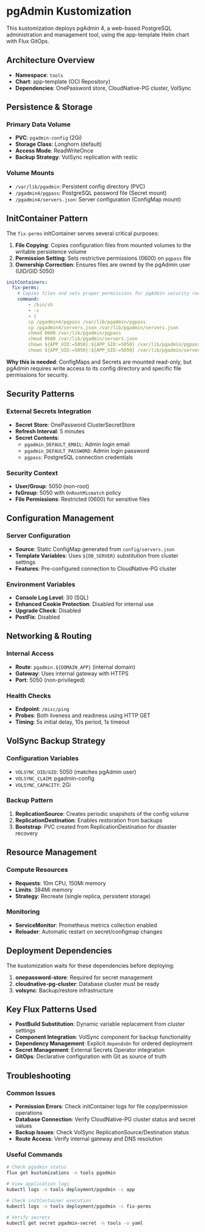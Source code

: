 # pgAdmin Kustomization

This kustomization deploys pgAdmin 4, a web-based PostgreSQL administration and management tool, using the app-template Helm chart with Flux GitOps.

## Architecture Overview

- **Namespace**: `tools`
- **Chart**: app-template (OCI Repository)
- **Dependencies**: OnePassword store, CloudNative-PG cluster, VolSync

## Persistence & Storage

### Primary Data Volume
- **PVC**: `pgadmin-config` (2Gi)
- **Storage Class**: Longhorn (default)
- **Access Mode**: ReadWriteOnce
- **Backup Strategy**: VolSync replication with restic

### Volume Mounts
- `/var/lib/pgadmin`: Persistent config directory (PVC)
- `/pgadmin4/pgpass`: PostgreSQL password file (Secret mount)
- `/pgadmin4/servers.json`: Server configuration (ConfigMap mount)

## InitContainer Pattern

The `fix-perms` initContainer serves several critical purposes:

1. **File Copying**: Copies configuration files from mounted volumes to the writable persistence volume
2. **Permission Setting**: Sets restrictive permissions (0600) on `pgpass` file
3. **Ownership Correction**: Ensures files are owned by the pgAdmin user (UID/GID 5050)

```yaml
initContainers:
  fix-perms:
    # Copies files and sets proper permissions for pgAdmin security requirements
    command:
        - /bin/sh
        - -c
        - |
        cp /pgadmin4/pgpass /var/lib/pgadmin/pgpass
        cp /pgadmin4/servers.json /var/lib/pgadmin/servers.json
        chmod 0600 /var/lib/pgadmin/pgpass
        chmod 0600 /var/lib/pgadmin/servers.json
        chown ${APP_UID:=5050}:${APP_GID:=5050} /var/lib/pgadmin/pgpass
        chown ${APP_UID:=5050}:${APP_GID:=5050} /var/lib/pgadmin/servers.json
```

**Why this is needed**: ConfigMaps and Secrets are mounted read-only, but pgAdmin requires write access to its config directory and specific file permissions for security.

## Security Patterns

### External Secrets Integration
- **Secret Store**: OnePassword ClusterSecretStore
- **Refresh Interval**: 5 minutes
- **Secret Contents**:
  - `pgadmin_DEFAULT_EMAIL`: Admin login email
  - `pgadmin_DEFAULT_PASSWORD`: Admin login password
  - `pgpass`: PostgreSQL connection credentials

### Security Context
- **User/Group**: 5050 (non-root)
- **fsGroup**: 5050 with `OnRootMismatch` policy
- **File Permissions**: Restricted (0600) for sensitive files

## Configuration Management

### Server Configuration
- **Source**: Static ConfigMap generated from `config/servers.json`
- **Template Variables**: Uses `${DB_SERVER}` substitution from cluster settings
- **Features**: Pre-configured connection to CloudNative-PG cluster

### Environment Variables
- **Console Log Level**: 30 (SQL)
- **Enhanced Cookie Protection**: Disabled for internal use
- **Upgrade Check**: Disabled
- **PostFix**: Disabled

## Networking & Routing

### Internal Access
- **Route**: `pgadmin.${DOMAIN_APP}` (internal domain)
- **Gateway**: Uses internal gateway with HTTPS
- **Port**: 5050 (non-privileged)

### Health Checks
- **Endpoint**: `/misc/ping`
- **Probes**: Both liveness and readiness using HTTP GET
- **Timing**: 5s initial delay, 10s period, 1s timeout

## VolSync Backup Strategy

### Configuration Variables
- `VOLSYNC_UID/GID`: 5050 (matches pgAdmin user)
- `VOLSYNC_CLAIM`: pgadmin-config
- `VOLSYNC_CAPACITY`: 2Gi

### Backup Pattern
1. **ReplicationSource**: Creates periodic snapshots of the config volume
2. **ReplicationDestination**: Enables restoration from backups
3. **Bootstrap**: PVC created from ReplicationDestination for disaster recovery

## Resource Management

### Compute Resources
- **Requests**: 10m CPU, 150Mi memory
- **Limits**: 384Mi memory
- **Strategy**: Recreate (single replica, persistent storage)

### Monitoring
- **ServiceMonitor**: Prometheus metrics collection enabled
- **Reloader**: Automatic restart on secret/configmap changes

## Deployment Dependencies

The kustomization waits for these dependencies before deploying:

1. **onepassword-store**: Required for secret management
2. **cloudnative-pg-cluster**: Database cluster must be ready
3. **volsync**: Backup/restore infrastructure

## Key Flux Patterns Used

- **PostBuild Substitution**: Dynamic variable replacement from cluster settings
- **Component Integration**: VolSync component for backup functionality
- **Dependency Management**: Explicit `dependsOn` for ordered deployment
- **Secret Management**: External Secrets Operator integration
- **GitOps**: Declarative configuration with Git as source of truth

## Troubleshooting

### Common Issues
- **Permission Errors**: Check initContainer logs for file copy/permission operations
- **Database Connection**: Verify CloudNative-PG cluster status and secret values
- **Backup Issues**: Check VolSync ReplicationSource/Destination status
- **Route Access**: Verify internal gateway and DNS resolution

### Useful Commands
```bash
# Check pgadmin status
flux get kustomizations -n tools pgadmin

# View application logs
kubectl logs -n tools deployment/pgadmin -c app

# Check initContainer execution
kubectl logs -n tools deployment/pgadmin -c fix-perms

# Verify secrets
kubectl get secret pgadmin-secret -n tools -o yaml
```
